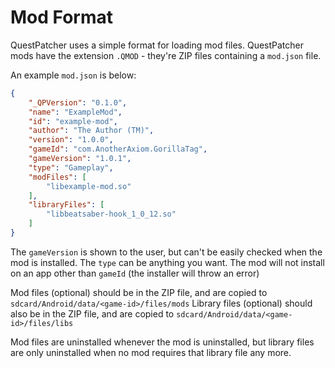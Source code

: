 ﻿# Mod Format

QuestPatcher uses a simple format for loading mod files.
QuestPatcher mods have the extension `.QMOD` - they\'re ZIP files containing a `mod.json` file.

An example `mod.json` is below:

```json
{
    "_QPVersion": "0.1.0",
    "name": "ExampleMod",
    "id": "example-mod",
    "author": "The Author (TM)",
    "version": "1.0.0",
    "gameId": "com.AnotherAxiom.GorillaTag",
    "gameVersion": "1.0.1",
    "type": "Gameplay",
    "modFiles": [
        "libexample-mod.so"
    ],
    "libraryFiles": [
        "libbeatsaber-hook_1_0_12.so"
    ]
}
```

The `gameVersion` is shown to the user, but can\'t be easily checked when the mod is installed.
The `type` can be anything you want.
The mod will not install on an app other than `gameId` (the installer will throw an error)

Mod files (optional) should be in the ZIP file, and are copied to `sdcard/Android/data/<game-id>/files/mods`
Library files (optional) should also be in the ZIP file, and are copied to `sdcard/Android/data/<game-id>/files/libs`

Mod files are uninstalled whenever the mod is uninstalled, but library files are only uninstalled when no mod requires that library file any more.